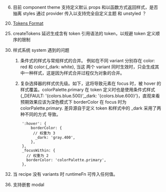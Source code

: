 <!-- 1. 使用 customConditions 替换掉 clean-package
customConditions:["source"]，可能会引用到 node_modules 中同样使用 exports.source 的源码，由于 ts 配置不同，在运用 tsc 
检查类型时会出现类型错误。
即使使用 skipLibCheck 和 exclude 依法无法解决
skipLibCheck 表明不在检查 .d.ts 文件
exclude 只是作用于过滤 include 中包含的文件，而 import * 是发生在编译时

https://github.com/microsoft/TypeScript/issues/47387
https://github.com/microsoft/TypeScript/issues/40426

还是需要使用 clean-package 替换 customConditions，从而解决该问题，且用户也可避免发生此类问题。
-->

<!-- 2. stylesFn 支持 aliases -->
<!-- 3. system 支持 深色模式 响应式 -->
<!-- 4. .test.ts 需使用 `"types": ["@testing-library/jest-dom/jest-globals", "node", "react"],` -->

<!-- 4. 提供 webpack 、vite 插件动态生成 sys-ts -->

<!-- 5. components 添加 sx api -->

6. 目前 component theme 支持定义默认 props 和以函数方式返回样式，是否抽离 styles 通过 provider 传入以支持完全自定义主题 和 unstyled ？

<!-- 7. tsx 运行报错 -->
<!-- 查看编译过程信息时，发现 packages/react 由于 customConditions: source, tsc 会通过源码引入 icons 中的 svg 文件，但又没有 svg 的声明，导致报错. 通过 exclude 也没能过滤掉 svg ？ -->

<!-- 8. 写一个脚本，为 html 添加相应的 colorSchemeSelector ，在 ssr 入口引入解决闪烁 -->

<!-- 9. build 输出 ts 保持目录结构 -->

<!-- 10. 单测时， const button = getByTestId('xxx'), 在触发 button 的事件后，无法正确获取 classes，参考 button.test.tsx - should support to change loading。猜测是因为 styled.button() 每次返回的是一个新的组件，在 react reconcile 阶段，由于 fiber.type 不同，之前的 styled.button() 卸载了，而 button 的引用是已卸载组件的 DOM. 因此获取不到 loading class.

重构 styled -->

<!-- 11. sx 的属性值映射到 token , 改为只支持 string 的属性值 -->

<!-- 12. colorSchemeSelector = media ，手动设置 mode 为 dark 或 light 时并不会生效. 目前 getColorSchemeSelector 会生成一个媒体查询，而 js 又无法手动设置 prefers-color-scheme，因此只能跟随系统设置进行切换。无论是 CSS 变量还是 \_dark 都会出现 bug. 先禁用 media. -->

<!-- 13. 删除组件 red color -->

<!-- 14. 为组件添加 slotProps ?
    在开发过程中，发现一个 props 优先级问题，例如 Input Props 的 onChange 和 slotProps.input.onChange，当两个 props 同时传入时该如何处理 ？
    目前的方案是只执行 props.onChange，忽略 slotProps.input.onChange -->

<!-- 15. 修改 useStyles 和 useUtilityClasses 以适配 slotProps -->

<!-- 16. docs 使用 alias eslint 报错 -->

<!-- 17. docs 会报错水合失败

使用 webpack 代替 turbopack 就没有在出错了， why? -->

<!-- 18. icons 无法在服务器组件使用 -->

<!--
19. defineTheme 打包后类型不对
    defineTheme 运行时的类型和编译后的类型不同，有些疑惑。 -->

20. [Tokens Format](https://tr.designtokens.org/format/)

<!-- 21. CSSObject 每个属性应该支持 {[selector in keyof selectors]: string} -->

<!-- 22. 重命名语义化颜色 -->

<!-- 23. 修改 NexUIProvider api -->

<!-- 24. 调整 react pkg 的 ts 模块声明 -->

25. createTokens 延迟生成含有 token 引用语法的 token，以规避 token 定义顺序的限制

<!-- 26. color token 支持 opacity 修饰符 -->

<!-- 27. 优化 useSlotProps 属性优先级，例如 accordionItems.trigger 的 tabIndex -->

<!-- 28. 将 storybook 改为 sb，是因为 storybook cli 会将其识别为 storybook 包，导致服务启动失败。 -->

<!-- 29. 修改 recipes 中标签选择器 -->

30. 样式系统 system 遇到的问题
    1. 条件式的样式与常规样式的合并。 例如在不同 variant 分别存在 color: red 和 color:{_dark: white}, 当这
    两个 variant 同时生效时，只会生成其中一种样式，这是因为样式合并过程仅为对象的合并。

    2. 复杂选择器的样式优先级。如下，这将导致元素在 focus 时，被 hover 的样式覆盖。colorPalette.primary 在 token 定义时也是使用条件式样式 {_DEFAULT: '{colors.blue.500}',_dark: '{colors.blue.600}'}，直观来看预期效果应该为深色模式下 borderColor 在 focus 时为 colorPalette.primary. 差异源自于定义 token 和样式中的 _dark 采用了两种不同的方式
    导致。
    ```
        ':hover': {
            borderColor: {
             // 权重为 3
              _dark: 'gray.400',
            },
        },
        _focusWithin: {
          // 权重为 2
          borderColor: 'colorPalette.primary',
        },
    ```
    

<!-- 31. 调整组件颜色 -->

32. 当 recipe 没有 variants 时 runtimeFn 可传入任何值。

<!-- 33. story 的组件需加上泛性类型 -->

<!-- 34. 组件的 classes 应该只添加与样式有关的 API -->

36. 支持嵌套 modal

<!-- 37. slotProps 原生元素无法传递 data-*

> Note: If an attribute name is not a valid JS identifier (like a data-* attribute), it is not considered to be an error if it is not found in the element attributes type.

要修复该问题只能手动定义 -->